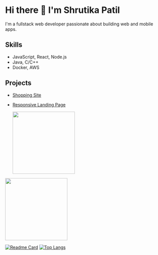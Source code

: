 # Hi there 👋 I'm Shrutika Patil

I'm a fullstack web developer passionate about building web and mobile apps.

## Skills
- JavaScript, React, Node.js
- Java, C/C++
- Docker, AWS

## Projects
- [Shopping Site](https://github.com/shrutikapatil9/shopping-site)
- [Responsive Landing Page](https://github.com/shrutikapatil9/responsive-landing-page)

  <a href="https://github.com/shrutikapatil9/github-readme-stats">
  <img height=200 align="center" src="https://github-readme-stats.vercel.app/api?username=shrutikapatil9&show_icons=true&theme=synthwave" />
</a>
<a href="https://github.com/shrutikapatil9/convoychat">
  <img height=200 align="center" src="https://github-readme-stats.vercel.app/api/top-langs?username=shrutikapatil9&layout=compact&langs_count=8&card_width=320" />
</a>


[![Readme Card](https://github-readme-stats.vercel.app/api/pin/?username=shrutikapatil9&repo=github-readme-stats)](https://github.com/shrutikapatil9/github-readme-stats)
[![Top Langs](https://github-readme-stats.vercel.app/api/top-langs/?username=shrutikapatil9&langs_count=5)](https://github.com/shrutikapatil9/github-readme-stats)



